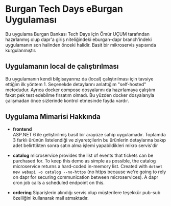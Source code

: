 # Burgan Tech Days eBurgan Uygulaması

Bu uygulama Burgan Bankası Tech Days için Ömür UÇUM tarafından hazırlanmış olup dapr'a giriş niteliğindeki eburgan-dapr branch'indeki uygulamanın son halinden önceki halidir. Basit bir mikroservis yapısında kurgulanmıştır.

## Uygulamanın local de çalıştırılması

Bu uygulamanın kendi bilgisayarınız da (local) çalıştırılması için tavsiye ettiğim ilk yöntem 1. Seçenekde detaylarını anlattığım "self-hosted" metodudur. Ayrıca docker compose dosyalarını da hazırlamaya çalıştım fakat pek test edebilme fırsatım olmadı. Bu yüzden docker dosyalarıyla çalışmadan önce sizlerinde kontrol etmesinde fayda vardır.


## Uygulama Mimarisi Hakkında

- **frontend** 	
	ASP.NET 6 ile geliştirilmiş basit bir arayüze sahip uygulamadır. Toplamda 3 farklı ürünün listelendiği ve ziyaretçilerin bu ürünlerin detaylarına bakıp adet belirttikten sonra satın alma işlemi yapabildikleri mikro servis'dir

- **catalog** 
	microservice provides the list of events that tickets can be purchased for. To keep this demo as simple as possible, the catalog microservice returns a hard-coded in-memory list. Created with `dotnet new webapi -o catalog --no-https` (no https because we're going to rely on dapr for securing communication between microservices). A dapr cron job calls a scheduled endpoint on this.

- **ordering** 
	Siparişlerin alındığı servis olup müşterilere teşekkür pub-sub özelliğini kullanarak mail atmaktadır.
